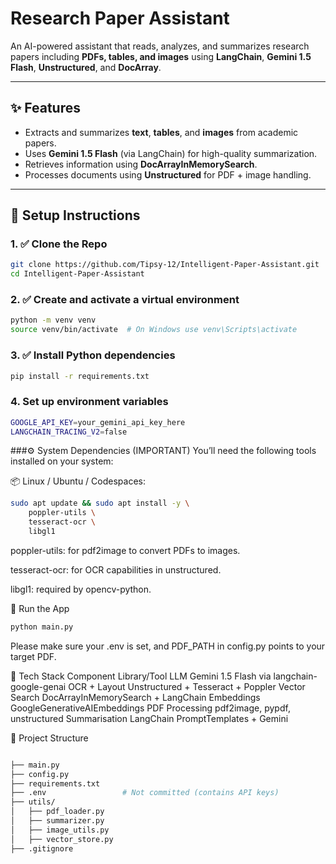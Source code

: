#  Research Paper Assistant

An AI-powered assistant that reads, analyzes, and summarizes research papers including **PDFs, tables, and images** using **LangChain**, **Gemini 1.5 Flash**, **Unstructured**, and **DocArray**.

---

## ✨ Features

- Extracts and summarizes **text**, **tables**, and **images** from academic papers.
- Uses **Gemini 1.5 Flash** (via LangChain) for high-quality summarization.
- Retrieves information using **DocArrayInMemorySearch**.
- Processes documents using **Unstructured** for PDF + image handling.

---

## 🚀 Setup Instructions

### 1. ✅ Clone the Repo

```bash
git clone https://github.com/Tipsy-12/Intelligent-Paper-Assistant.git
cd Intelligent-Paper-Assistant
```


### 2. ✅ Create and activate a virtual environment


```bash
python -m venv venv
source venv/bin/activate  # On Windows use venv\Scripts\activate
```

### 3. ✅ Install Python dependencies
```bash
pip install -r requirements.txt
```

### 4. Set up environment variables
```bash
GOOGLE_API_KEY=your_gemini_api_key_here
LANGCHAIN_TRACING_V2=false
```

###⚙️ System Dependencies (IMPORTANT)
You’ll need the following tools installed on your system:

📦 Linux / Ubuntu / Codespaces:
```bash
sudo apt update && sudo apt install -y \
    poppler-utils \
    tesseract-ocr \
    libgl1
```
poppler-utils: for pdf2image to convert PDFs to images.

tesseract-ocr: for OCR capabilities in unstructured.

libgl1: required by opencv-python.

🧪 Run the App
```bash
python main.py
```
Please make sure your .env is set, and PDF_PATH in config.py points to your target PDF.

🧰 Tech Stack
Component	Library/Tool
LLM	Gemini 1.5 Flash via langchain-google-genai
OCR + Layout	Unstructured + Tesseract + Poppler
Vector Search	DocArrayInMemorySearch + LangChain
Embeddings	GoogleGenerativeAIEmbeddings
PDF Processing	pdf2image, pypdf, unstructured
Summarisation	LangChain PromptTemplates + Gemini

📁 Project Structure
```bash

├── main.py
├── config.py
├── requirements.txt
├── .env                 # Not committed (contains API keys)
├── utils/
│   ├── pdf_loader.py
│   ├── summarizer.py
│   ├── image_utils.py
│   ├── vector_store.py
├── .gitignore






